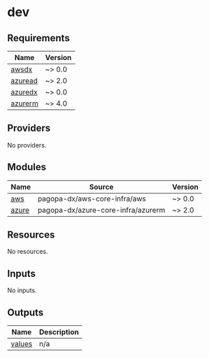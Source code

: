 # dev

<!-- BEGIN_TF_DOCS -->
## Requirements

| Name | Version |
|------|---------|
| <a name="requirement_awsdx"></a> [awsdx](#requirement\_awsdx) | ~> 0.0 |
| <a name="requirement_azuread"></a> [azuread](#requirement\_azuread) | ~> 2.0 |
| <a name="requirement_azuredx"></a> [azuredx](#requirement\_azuredx) | ~> 0.0 |
| <a name="requirement_azurerm"></a> [azurerm](#requirement\_azurerm) | ~> 4.0 |

## Providers

No providers.

## Modules

| Name | Source | Version |
|------|--------|---------|
| <a name="module_aws"></a> [aws](#module\_aws) | pagopa-dx/aws-core-infra/aws | ~> 0.0 |
| <a name="module_azure"></a> [azure](#module\_azure) | pagopa-dx/azure-core-infra/azurerm | ~> 2.0 |

## Resources

No resources.

## Inputs

No inputs.

## Outputs

| Name | Description |
|------|-------------|
| <a name="output_values"></a> [values](#output\_values) | n/a |
<!-- END_TF_DOCS -->
